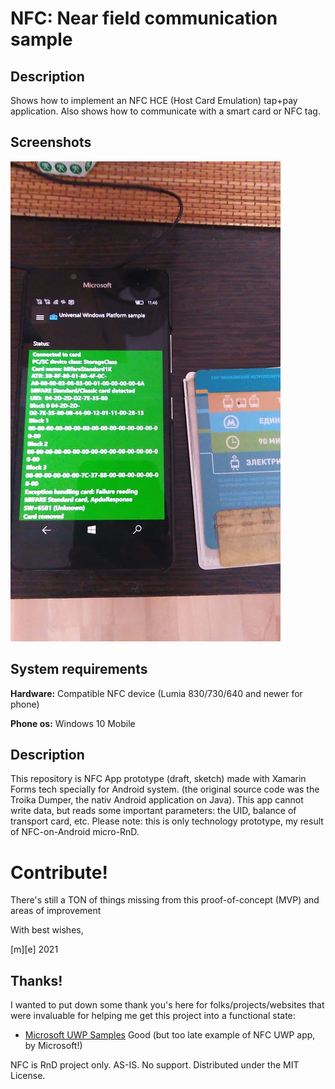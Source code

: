 # NFC: Near field communication sample

## Description 

Shows how to implement an NFC HCE (Host Card Emulation) tap+pay application. 
Also shows how to communicate with a smart card or NFC tag.

## Screenshots
![Shot 1](Images/shot1.png)

## System requirements

**Hardware:** Compatible NFC device (Lumia 830/730/640 and newer for phone)

**Phone os:** Windows 10 Mobile

## Description
This repository is NFC App prototype (draft, sketch) made with Xamarin Forms tech specially for Android system. 
(the original source code was the Troika Dumper, the nativ Android application on Java). 
This app cannot write data, but reads some important parameters: the UID, balance of transport card, etc.
Please note: this is only technology prototype, my result of NFC-on-Android micro-RnD. 

# Contribute!
There's still a TON of things missing from this proof-of-concept (MVP) and areas of improvement 

With best wishes,

  [m][e] 2021

## Thanks!
I wanted to put down some thank you's here for folks/projects/websites that were invaluable 
for helping me get this project into a functional state:
- [Microsoft UWP Samples](https://docs.microsoft.com/samples/microsoft/windows-universal-samples/) Good (but too late example of NFC UWP app, by Microsoft!)

NFC is RnD project only. AS-IS. No support. Distributed under the MIT License.




